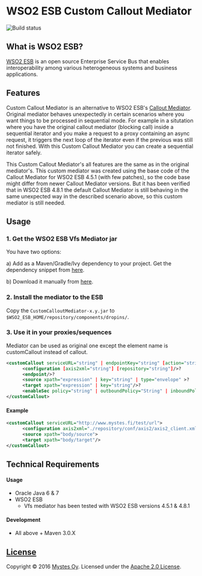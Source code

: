 # WSO2 ESB Custom Callout Mediator
![Build status](https://circleci.com/gh/Mystes/wso2-esb-custom-callout-mediator.svg?style=shield&circle-token=9ec921470952006994fe5cb321fdd6ae4acfd866)
## What is WSO2 ESB?
[WSO2 ESB](http://wso2.com/products/enterprise-service-bus/) is an open source Enterprise Service Bus that enables interoperability among various heterogeneous systems and business applications.

## Features
Custom Callout Mediator is an alternative to WSO2 ESB's [Callout Mediator](https://docs.wso2.com/display/ESB490/Callout+Mediator). Original mediator behaves unexpectedly in certain scenarios where you want things to be processed in sequential mode. For example in a situtation where you have the original callout mediator (blocking call) inside a sequential iterator and you make a request to a proxy containing an async request, it triggers the next loop of the iterator even if the previous was still not finished. With this Custom Callout Mediator you can create a sequential iterator safely.

This Custom Callout Mediator's all features are the same as in the original mediator's. This custom mediator was created using the base code of the Callout Mediator for WSO2 ESB 4.5.1 (with few patches), so the code base might differ from newer Callout Mediator versions. But it has been verified that in WSO2 ESB 4.8.1 the default Callout Mediator is still behaving in the same unexpected way in the described scenario above, so this custom mediator is still needed.

## Usage

### 1. Get the WSO2 ESB Vfs Mediator jar

You have two options:

a) Add as a Maven/Gradle/Ivy dependency to your project. Get the dependency snippet from [here](https://bintray.com/mystes/maven/wso2-esb-custom-callout-mediator/view).

b) Download it manually from [here](https://github.com/Mystes/wso2-esb-custom-callout-mediator/releases/tag/v1.0).

### 2. Install the mediator to the ESB
Copy the `CustomCalloutMediator-x.y.jar` to `$WSO2_ESB_HOME/repository/components/dropins/`.

### 3. Use it in your proxies/sequences
Mediator can be used as original one except the element name is customCallout instead of callout.
```xml
<customCallout serviceURL="string" | endpointKey="string" [action="string"] [initAxis2ClientOptions="boolean"]>
      <configuration [axis2xml="string"] [repository="string"]/>?
      <endpoint/>?
      <source xpath="expression" | key="string" | type="envelope" >?
      <target xpath="expression" | key="string"/>?
      <enableSec policy="string" | outboundPolicy="String" | inboundPolicy="String" />?
</customCallout>
```

#### Example
```xml
<customCallout serviceURL="http://www.mystes.fi/test/url">
      <configuration axis2xml="./repository/conf/axis2/axis2_client.xml"/>
      <source xpath="body/source">
      <target xpath="body/target"/>
</customCallout>
```

## Technical Requirements

#### Usage

* Oracle Java 6 & 7
* WSO2 ESB
    * Vfs mediator has been tested with WSO2 ESB versions 4.5.1 & 4.8.1

#### Development

* All above + Maven 3.0.X

## [License](LICENSE)

Copyright &copy; 2016 [Mystes Oy](http://www.mystes.fi). Licensed under the [Apache 2.0 License](LICENSE).

